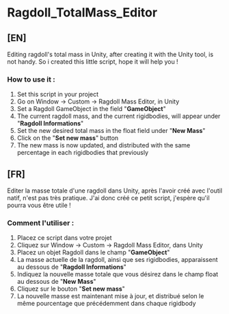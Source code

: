 # Ragdoll_TotalMass_Editor
## [EN]

Editing ragdoll's total mass in Unity, after creating it with the Unity tool, is not handy. 
So i created this little script, hope it will help you !

### How to use it : 

1. Set this script in your project
1. Go on Window -> Custom -> Ragdoll Mass Editor, in Unity 
1. Set a Ragdoll GameObject in the field "**GameObject**"
1. The current ragdoll mass, and the current rigidbodies, will appear under "**Ragdoll Informations**"
1. Set the new desired total mass in the float field under "**New Mass**"
1. Click on the "**Set new mass**" button 
1. The new mass is now updated, and distributed with the same percentage in each rigidbodies that previously

## [FR]
Editer la masse totale d'une ragdoll dans Unity, après l'avoir créé avec l'outil natif, n'est pas très pratique.
J'ai donc créé ce petit script, j'espère qu'il pourra vous être utile ! 

### Comment l'utiliser : 

1. Placez ce script dans votre projet
2. Cliquez sur Window -> Custom -> Ragdoll Mass Editor, dans Unity
3. Placez un objet Ragdoll dans le champ "**GameObject**"
4. La masse actuelle de la ragdoll, ainsi que ses rigidbodies, apparaissent au dessous de "**Ragdoll Informations**"
5. Indiquez la nouvelle masse totale que vous désirez dans le champ float au dessous de "**New Mass**" 
6. Cliquez sur le bouton "**Set new mass**" 
7. La nouvelle masse est maintenant mise à jour, et distribué selon le même pourcentage que précédemment dans chaque rigidbody
